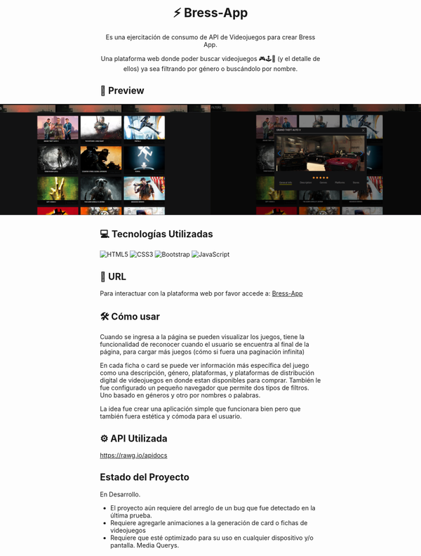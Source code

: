 ## <h1 align="center">⚡ Bress-App</h1> 
<p align="center">Es una ejercitación de consumo de API de Videojuegos para crear Bress App.</p> 
<p align="center">Una plataforma web donde poder buscar videojuegos 🎮🕹️👾 (y el detalle de ellos) ya sea filtrando por género o buscándolo por nombre.</p>


## 💟 Preview
  <div style="display: flex; justify-content: center; margin: 30">
   <img src="pagina 1.png" width="500" alt="" >
   <img src="pagina 2.png" width="500" alt="" >
  </div>

## 💻 Tecnologías Utilizadas 
![HTML5](https://img.shields.io/badge/html5-%23E34F26.svg?style=for-the-badge&logo=html5&logoColor=white)
![CSS3](https://img.shields.io/badge/css3-%231572B6.svg?style=for-the-badge&logo=css3&logoColor=white)
![Bootstrap](https://img.shields.io/badge/bootstrap-%238511FA.svg?style=for-the-badge&logo=bootstrap&logoColor=white)
![JavaScript](https://img.shields.io/badge/javascript-%23323330.svg?style=for-the-badge&logo=javascript&logoColor=%23F7DF1E)
## 🌼 URL 

Para interactuar con la plataforma web por favor accede a: <a href="https://lilitaschini.github.io/Bress-App/" target="_blank">Bress-App</a>

## 🛠 Cómo usar
Cuando se ingresa a la página se pueden visualizar los juegos, tiene la funcionalidad de reconocer cuando el usuario se encuentra al final de la página, para cargar más juegos (cómo si fuera una paginación infinita)

En cada ficha o card se puede ver información más específica del juego como una descripción, género, plataformas, y plataformas de distribución digital de videojuegos en donde estan disponibles para comprar. 
También le fue configurado un pequeño navegador que permite dos tipos de filtros. Uno basado en géneros y otro por nombres o palabras.

La idea fue crear una aplicación simple que funcionara bien pero que también fuera estética y cómoda para el usuario. 

## ⚙ API Utilizada
https://rawg.io/apidocs

## Estado del Proyecto
 En Desarrollo. 

- El proyecto aún requiere del arreglo de un bug que fue detectado en la última prueba. 
- Requiere agregarle animaciones a la generación de card o fichas de videojuegos
- Requiere que esté optimizado para su uso en cualquier dispositivo y/o pantalla. Media Querys.

